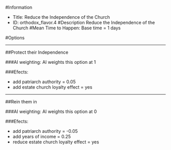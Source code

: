 #Information
 - Title: Reduce the Independence of the Church
 - ID: orthodox_flavor.4
#Description
Reduce the Independence of the Church
#Mean Time to Happen:
Base time = 1 days

#Options

___
##Protect their Independence

###AI weighting:
AI weights this option at 1


###Efects:<ul><li>add patriarch authority = 0.05</li><li>add estate church loyalty effect = yes</li></ul>

___
##Rein them in

###AI weighting:
AI weights this option at 0


###Efects:<ul><li>add patriarch authority = -0.05</li><li>add years of income = 0.25</li><li>reduce estate church loyalty effect = yes</li></ul>
